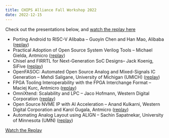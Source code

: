 ```yaml
---
title: CHIPS Alliance Fall Workshop 2022
date: 2022-12-15
---
```


Check out the presentations below, and [watch the replay here](https://www.youtube.com/watch?v=auXZdPwYs10!)

- Porting Android to RISC-V Alibaba – Guoyin Chen and Han Mao, Alibaba ([replay](https://youtu.be/auXZdPwYs10?t=218))
- Practical Adoption of Open Source System Verilog Tools – Michael Gielda, Antmicro ([replay](https://youtu.be/auXZdPwYs10?t=1347))
- Chisel and FIRRTL for Next-Generation SoC Designs– Jack Koenig, SiFive ([replay](https://youtu.be/auXZdPwYs10?t=2958))
- OpenFASOC: Automated Open Source Analog and Mixed-Signals IC Generation – Mehdi Saligane, University of Michigan (UMICH) ([replay](https://youtu.be/auXZdPwYs10?t=4326))
- FPGA Tooling Interoperability with the FPGA Interchange Format – Maciej Kurc, Antmicro ([replay](https://youtu.be/auXZdPwYs10?t=6183))
- OmniXtend: Scalability and LPC – Jaco Hofmann, Western Digital Corporation ([replay](https://youtu.be/auXZdPwYs10?t=7671))
- Open Source NVME IP with AI Acceleration – Anand Kulkarni, Western Digital Corporation and Karol Gugala, Antmicro ([replay](https://youtu.be/auXZdPwYs10?t=8693))
- Automating Analog Layout using ALIGN – Sachin Sapatnekar, University of Minnesota (UMN) ([replay](https://youtu.be/auXZdPwYs10?t=10073))

[Watch the Replay](https://www.youtube.com/watch?v=auXZdPwYs10)